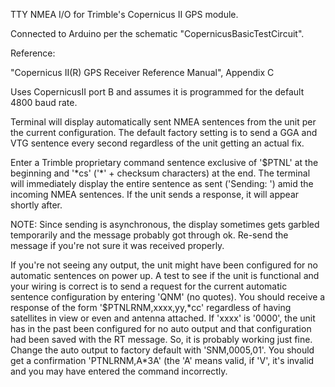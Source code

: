 TTY NMEA I/O for Trimble's Copernicus II GPS module.

Connected to Arduino per the schematic 
"CopernicusBasicTestCircuit".

Reference: 

"Copernicus II(R) GPS Receiver Reference Manual", Appendix C

Uses CopernicusII port B and assumes it is programmed for the
default 4800 baud rate.

Terminal will display automatically sent NMEA sentences from 
the unit per the current configuration. The default factory 
setting is to send a GGA and VTG sentence every second regardless
of the unit getting an actual fix.

Enter a Trimble proprietary command sentence exclusive of '$PTNL'
at the beginning and '\*cs' ('\*' + checksum characters) at the
end. The terminal will immediately display the entire sentence
as sent ('Sending: <full sentence>') amid the incoming NMEA
sentences. If the unit sends a response, it will appear shortly
after.

NOTE: Since sending is asynchronous, the display sometimes gets
garbled temporarily and the message probably got through ok.
Re-send the message if you're not sure it was received properly.

If you're not seeing any output, the unit might have been
configured for no automatic sentences on power up. A test to 
see if the unit is functional and your wiring is correct is to
send a request for the current automatic sentence configuration
by entering 'QNM' (no quotes). You should receive a response of the form 
'$PTNLRNM,xxxx,yy,\*cc' regardless of having satellites in view
or even and antenna attached. If 'xxxx' is '0000', the unit
has in the past been configured for no auto output and that 
configuration had been saved with the RT message. So, it is
probably working just fine. Change the auto output to factory
default with 'SNM,0005,01'. You should get a confirmation
'PTNLRNM,A\*3A' (the 'A' means valid, if 'V', it's invalid and
you may have entered the command incorrectly.


